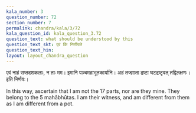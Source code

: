 ```yaml
---
kala_number: 3
question_number: 72
section_number: 7
permalink: chandra/kala/3/72
kala_question_id: kala_question_3.72
question_text: what should be understood by this
question_text_skt: एवं किं निर्णीयते
question_text_hin: 
layout: layout_chandra_question
---
```


<!-- skt-start -->
एवं नाहं सप्तदशकलाः, न ताः मम। इमानि पञ्चमहाभूतकार्यानि। अहं तज्ज्ञाता द्रष्टा घटद्रष्टृवत् तद्विलक्षणः। इति निर्णयः।
<!-- skt-end -->

<!-- eng-start -->
In this way, ascertain that I am not the 17 parts, nor are they mine. They belong to the 5 mahābhūtas. I am their witness, and am different from them as I am different from a pot.
<!-- eng-end -->
